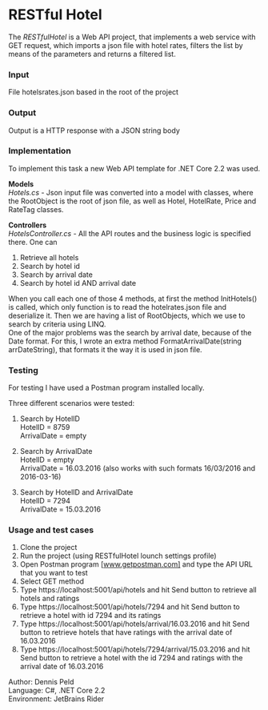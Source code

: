 # RESTful Hotel
The *RESTfulHotel* is a Web API project, that implements a web service with GET request, which imports a json file with hotel rates, filters the list by means of the parameters and returns a filtered list.

### Input
File hotelsrates.json based in the root of the project

### Output
Output is a HTTP response with a JSON string body

### Implementation
To implement this task a new Web API template for .NET Core 2.2 was used.  

**Models**  
*Hotels.cs* - Json input file was converted into a model with classes, where the RootObject is the root of json file, as well as Hotel, HotelRate, Price and RateTag classes.

**Controllers**  
*HotelsController.cs* - All the API routes and the business logic is specified there. One can
1. Retrieve all hotels
2. Search by hotel id
3. Search by arrival date
4. Search by hotel id AND arrival date

When you call each one of those 4 methods, at first the method InitHotels() is called, which only function is to read the hotelrates.json file and deserialize it. Then we are having a list of RootObjects, which we use to search by criteria using LINQ.  
One of the major problems was the search by arrival date, because of the Date format. For this, I wrote an extra method FormatArrivalDate(string arrDateString), that formats it the way it is used in json file.
		
### Testing
For testing I have used a Postman program installed locally.  

Three different scenarios were tested:
1. Search by HotelID  
HotelID = 8759  
ArrivalDate = empty

2. Search by ArrivalDate  
HotelID = empty  
ArrivalDate = 16.03.2016 (also works with such formats 16/03/2016 and 2016-03-16)
	
3. Search by HotelID and ArrivalDate  
HotelID = 7294  
ArrivalDate = 15.03.2016

### Usage and test cases
1. Clone the project
2. Run the project (using RESTfulHotel lounch settings profile)
3. Open Postman program [www.getpostman.com] and type the API URL that you want to test
4. Select GET method  
5. Type https://localhost:5001/api/hotels and hit Send button to retrieve all hotels and ratings
6. Type https://localhost:5001/api/hotels/7294 and hit Send button to retrieve a hotel with id 7294 and its ratings
7. Type https://localhost:5001/api/hotels/arrival/16.03.2016 and hit Send button to retrieve hotels that have ratings with the arrival date of 16.03.2016
8. Type https://localhost:5001/api/hotels/7294/arrival/15.03.2016 and hit Send button to retrieve a hotel with the id 7294 and ratings with the arrival date of 16.03.2016

Author: Dennis Peld  
Language: C#, .NET Core 2.2  
Environment: JetBrains Rider

